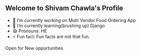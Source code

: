 ## Welcome to Shivam Chawla's Profile

- 🔭 I’m currently working on Multi Vendor Food Ordering App
- 🌱 I’m currently learning(brushing up) Django
- 😄 Pronouns: HE
- ⚡ Fun fact: Fun facts are not that fun.

Open for New opportunities
<!--
**shivamchawla/shivamchawla** is a ✨ _special_ ✨ repository because its `README.md` (this file) appears on your GitHub profile.

Here are some ideas to get you started:


- 👯 I’m looking to collaborate on ...
- 🤔 I’m looking for help with ...
- 💬 Ask me about ...
- 📫 How to reach me: ...

-->

